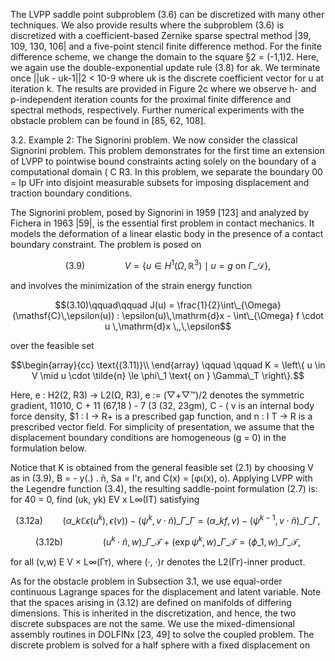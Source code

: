 The LVPP saddle point subproblem (3.6) can be discretized with many other techniques. We also provide results where the subproblem (3.6) is discretized with a coefficient-based Zernike sparse spectral method |39, 109, 130, 106| and a five-point stencil finite difference method. For the finite difference scheme, we change the domain to the square §2 = (-1,1)2. Here, we again use the double-exponential update rule (3.8) for ak. We terminate once ||uk - uk-1||2 < 10-9 where uk is the discrete coefficient vector for u at iteration k. The results are provided in Figure 2c where we observe h- and p-independent iteration counts for the proximal finite difference and spectral methods, respectively. Further numerical experiments with the obstacle problem can be found in [85, 62, 108].

3.2. Example 2: The Signorini problem. We now consider the classical Signorini problem. This problem demonstrates for the first time an extension of LVPP to pointwise bound constraints acting solely on the boundary of a computational domain ( C R3. In this problem, we separate the boundary 00 = Ip UFr into disjoint measurable subsets for imposing displacement and traction boundary conditions.

The Signorini problem, posed by Signorini in 1959 [123] and analyzed by Fichera in 1963 |59|, is the essential first problem in contact mechanics. It models the deformation of a linear elastic body in the presence of a contact boundary constraint. The problem is posed on

$$(3.9)\qquad\qquad V = \left\{ u \in H^1(\Omega, \mathbb{R}^3) \mid u = g \text{ on } \Gamma\_\mathcal{D} \right\},$$

and involves the minimization of the strain energy function

$$(3.10)\qquad\qquad J(u) = \frac{1}{2}\int\_{\Omega} (\mathsf{C}\,\epsilon(u)) : \epsilon(u)\,\mathrm{d}x - \int\_{\Omega} f \cdot u \,\mathrm{d}x \,,\,\epsilon$$

over the feasible set

$$\begin{array}{cc} \text{(3.11)}\\ \end{array} \qquad \qquad K = \left\{ u \in V \mid u \cdot \tilde{n} \le \phi\_1 \text{ on } \Gamma\_T \right\}.$$

Here, e : H2(2, R3) → L2(Ω, R3), e := (▽+▽™)/2 denotes the symmetric gradient, 11010, C + 11 (67,18 ) - 7 (3 (32, 23gm), C - ( v is an internal body force density, \$1 : I -> R+ is a prescribed gap function, and n : I T -> R is a prescribed vector field. For simplicity of presentation, we assume that the displacement boundary conditions are homogeneous (g = 0) in the formulation below.

Notice that K is obtained from the general feasible set (2.1) by choosing V as in (3.9), B = - y(.) . ñ, Sa = I'r, and C(x) = [φι(x), ο). Applying LVPP with the Legendre function (3.4), the resulting saddle-point formulation (2.7) is: for 40 = 0, find (uk, yk) EV x L∞(IT) satisfying

$$(\text{3.12a})\qquad(\alpha\_k \mathbb{C} \epsilon(u^k), \epsilon(v)) - (\psi^k, v \cdot \tilde{n})\_{\Gamma\_\Gamma} = (\alpha\_k f, v) - (\psi^{k-1}, v \cdot \tilde{n})\_{\Gamma\_\Gamma},$$

$$(\text{3.12b})\qquad\qquad (u^k \cdot \tilde{n}, w)\_{\Gamma\_\mathcal{T}} + (\exp \psi^k, w)\_{\Gamma\_\mathcal{T}} = (\phi\_1, w)\_{\Gamma\_\mathcal{T}},$$

for all (v,w) E V × L∞(Гт), where (·, ·)r denotes the L2(Гг)-inner product.

As for the obstacle problem in Subsection 3.1, we use equal-order continuous Lagrange spaces for the displacement and latent variable. Note that the spaces arising in (3.12) are defined on manifolds of differing dimensions. This is inherited in the discretization, and hence, the two discrete subspaces are not the same. We use the mixed-dimensional assembly routines in DOLFINx [23, 49] to solve the coupled problem. The discrete problem is solved for a half sphere with a fixed displacement on